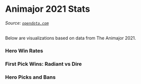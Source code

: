 # Animajor 2021 Stats
###### _Source: [`opendota.com`](https://www.opendota.com)_

Below are visualizations based on data from The Animajor 2021.

### Hero Win Rates

### First Pick Wins: Radiant vs Dire

### Hero Picks and Bans

